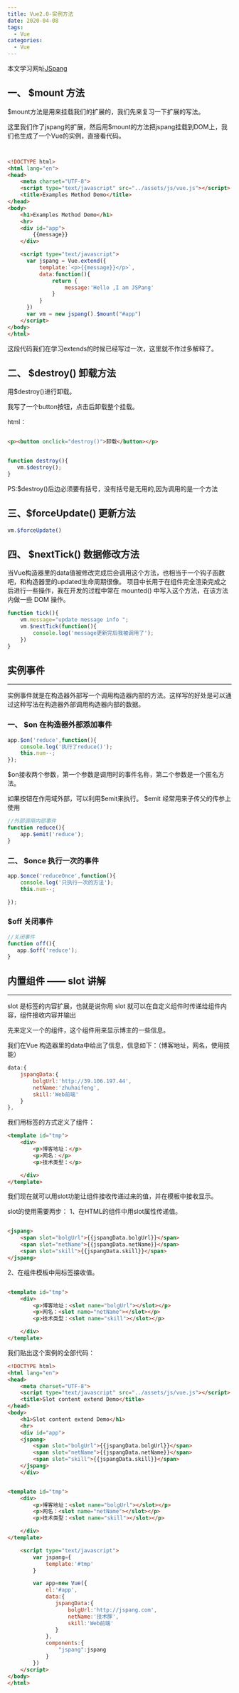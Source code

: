 ```yaml
---
title: Vue2.0-实例方法
date: 2020-04-08
tags:
  - Vue
categories:
  - Vue
---
```


本文学习网址[JSpang](www.jspang.com)

## 一、 $mount 方法

$mount方法是用来挂载我们的扩展的，我们先来复习一下扩展的写法。

这里我们作了jspang的扩展，然后用$mount的方法把jspang挂载到DOM上，我们也生成了一个Vue的实例，直接看代码。

```html


<!DOCTYPE html>
<html lang="en">
<head>
    <meta charset="UTF-8">
    <script type="text/javascript" src="../assets/js/vue.js"></script>
    <title>Examples Method Demo</title>
</head>
<body>
    <h1>Examples Method Demo</h1>
    <hr>
    <div id="app">
        {{message}}
    </div>

    <script type="text/javascript">
      var jspang = Vue.extend({
          template:`<p>{{message}}</p>`,
          data:function(){
              return {
                  message:'Hello ,I am JSPang'
              }
          }
      })
      var vm = new jspang().$mount("#app")
    </script>
</body>
</html>
```

这段代码我们在学习extends的时候已经写过一次，这里就不作过多解释了。

## 二、 $destroy() 卸载方法

用$destroy()进行卸载。

我写了一个button按钮，点击后卸载整个挂载。

html：

```html

<p><button onclick="destroy()">卸载</button></p>


```

```javascript

function destroy(){
   vm.$destroy();
}
```

PS:$destroy()后边必须要有括号，没有括号是无用的,因为调用的是一个方法

## 三、$forceUpdate() 更新方法

```javascript
vm.$forceUpdate()

```

## 四、 $nextTick() 数据修改方法

当Vue构造器里的data值被修改完成后会调用这个方法，也相当于一个钩子函数吧，和构造器里的updated生命周期很像。
项目中长用于在组件完全渲染完成之后进行一些操作，我在开发的过程中常在 mounted() 中写入这个方法，在该方法内做一些 DOM 操作。

```javascript
function tick(){
    vm.message="update message info ";
    vm.$nextTick(function(){
        console.log('message更新完后我被调用了');
    })
}

```

## 实例事件

<hr>

实例事件就是在构造器外部写一个调用构造器内部的方法。这样写的好处是可以通过这种写法在构造器外部调用构造器内部的数据。

### 一、 $on 在构造器外部添加事件

```javascript
app.$on('reduce',function(){
    console.log('执行了reduce()');
    this.num--;
});

```

$on接收两个参数，第一个参数是调用时的事件名称，第二个参数是一个匿名方法。

如果按钮在作用域外部，可以利用$emit来执行。 $emit 经常用来子传父的传参上使用

```javascript
//外部调用内部事件
function reduce(){
    app.$emit('reduce');
}

```

### 二、 $once 执行一次的事件

```javascript
app.$once('reduceOnce',function(){
    console.log('只执行一次的方法');
    this.num--;

});
```

### $off 关闭事件

```javascript
//关闭事件
function off(){
   app.$off('reduce');
}
```

## 内置组件 —— slot 讲解

<hr>

slot 是标签的内容扩展，也就是说你用 slot 就可以在自定义组件时传递给组件内容，组件接收内容并输出

先来定义一个的组件，这个组件用来显示博主的一些信息。

我们在Vue 构造器里的data中给出了信息，信息如下：（博客地址，网名，使用技能）

```javascript
data:{
    jspangData:{
        bolgUrl:'http://39.106.197.44',
        netName:'zhuhaifeng',
        skill:'Web前端'
    }
},

```
我们用<template></template>标签的方式定义了组件：

```html
<template id="tmp">
    <div>
        <p>博客地址：</p>
        <p>网名：</p>
        <p>技术类型：</p>

    </div>
</template>

```

我们现在就可以用slot功能让组件接收传递过来的值，并在模板中接收显示。

slot的使用需要两步： 1、在HTML的组件中用slot属性传递值。

```html

<jspang>
    <span slot="bolgUrl">{{jspangData.bolgUrl}}</span>
    <span slot="netName">{{jspangData.netName}}</span>
    <span slot="skill">{{jspangData.skill}}</span>
</jspang>
```
2、在组件模板中用标签接收值。

```html

<template id="tmp">
    <div>
        <p>博客地址：<slot name="bolgUrl"></slot></p>
        <p>网名：<slot name="netName"></slot></p>
        <p>技术类型：<slot name="skill"></slot></p>

    </div>
</template>

```

我们贴出这个案例的全部代码：
```html
<!DOCTYPE html>
<html lang="en">
<head>
    <meta charset="UTF-8">
    <script type="text/javascript" src="../assets/js/vue.js"></script>
    <title>Slot content extend Demo</title>
</head>
<body>
    <h1>Slot content extend Demo</h1>
    <hr>
    <div id="app">
    <jspang>
        <span slot="bolgUrl">{{jspangData.bolgUrl}}</span>
        <span slot="netName">{{jspangData.netName}}</span>
        <span slot="skill">{{jspangData.skill}}</span>
    </jspang>
    </div>


<template id="tmp">
    <div>
        <p>博客地址：<slot name="bolgUrl"></slot></p>
        <p>网名：<slot name="netName"></slot></p>
        <p>技术类型：<slot name="skill"></slot></p>

    </div>
</template>

    <script type="text/javascript">
        var jspang={
            template:'#tmp'
        }

        var app=new Vue({
            el:'#app',
            data:{
               jspangData:{
                   bolgUrl:'http://jspang.com',
                   netName:'技术胖',
                   skill:'Web前端'
               }
            },
            components:{
                "jspang":jspang
            }
        })
    </script>
</body>
</html>

```